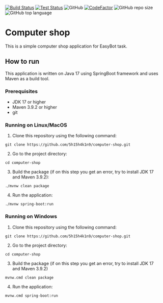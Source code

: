 <a href="https://github.com/5h15h4k1n9/computer-shop/actions"><img alt="Build Status" src="https://github.com/5h15h4k1n9/computer-shop/actions/workflows/build.yml/badge.svg"></a>
<a href="https://github.com/5h15h4k1n9/computer-shop/actions"><img alt="Test Status" src="https://github.com/5h15h4k1n9/computer-shop/actions/workflows/test.yml/badge.svg"></a>
![GitHub](https://img.shields.io/github/license/5h15h4k1n9/computer-shop?color=blue&logo=apache)
[![CodeFactor](https://www.codefactor.io/repository/github/5h15h4k1n9/computer-shop/badge)](https://www.codefactor.io/repository/github/5h15h4k1n9/computer-shop)
![GitHub repo size](https://img.shields.io/github/repo-size/5h15h4k1n9/computer-shop?logo=github&color=green)
![GitHub top language](https://img.shields.io/github/languages/top/5h15h4k1n9/computer-shop?logo=github&color=orange)

# Computer shop

This is a simple computer shop application for EasyBot task.

## How to run

This application is written on Java 17 using SpringBoot framework and uses Maven as a build tool.

### Prerequisites

- JDK 17 or higher
- Maven 3.9.2 or higher
- git

### Running on Linux/MacOS

1. Clone this repository using the following command:

```shell
git clone https://github.com/5h15h4k1n9/computer-shop.git
```

2. Go to the project directory:

```shell
cd computer-shop
```

3. Build the package (if on this step you get an error, try to install JDK 17 and Maven 3.9.2):

```shell
./mvnw clean package
```

4. Run the application:

```shell
./mvnw spring-boot:run
```

### Running on Windows

1. Clone this repository using the following command:

```shell
git clone https://github.com/5h15h4k1n9/computer-shop.git
```

2. Go to the project directory:

```shell
cd computer-shop
```

3. Build the package (if on this step you get an error, try to install JDK 17 and Maven 3.9.2)

```shell
mvnw.cmd clean package
```

4. Run the application:

```shell
mvnw.cmd spring-boot:run
```

